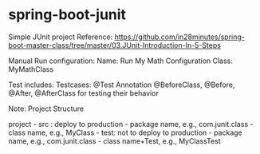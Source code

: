 # spring-boot-junit

Simple JUnit project
Reference: https://github.com/in28minutes/spring-boot-master-class/tree/master/03.JUnit-Introduction-In-5-Steps

Manual Run configuration:
  Name: Run My Math Configuration
  Class: MyMathClass

Test includes:
  Testcases: @Test
  Annotation @BeforeClass, @Before, @After, @AfterClass for testing their behavior

Note: 
Project Structure

project
	- src : deploy to production
		- package name, e.g., com.junit.class
			- class name, e.g., MyClass
         - test: not to deploy to production
		- package name, e.g., com.junit.class
			- class name+Test, e.g., MyClassTest
